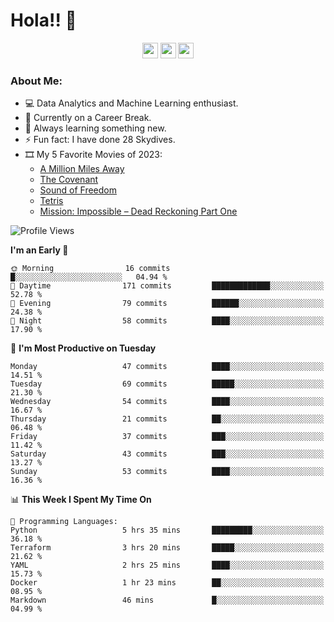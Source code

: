 # Hola!! 👋

<p align="center">
<a href="https://www.linkedin.com/in/salujaamandeep"><img src="https://img.shields.io/badge/linkedin-%230077B5.svg?&style=for-the-badge&logo=linkedin&logoColor=white" height=25></a>
<a href="https://www.twitter.com/salujaamandeep"><img src="https://img.shields.io/badge/twitter-%231DA1F2.svg?&style=for-the-badge&logo=twitter&logoColor=white" height=25></a>
<a href="https://medium.com/@saluja.amandeep"><img src="https://img.shields.io/badge/medium-%2312100E.svg?&style=for-the-badge&logo=medium&logoColor=white" height=25></a></p>

### About Me:

- 💻 Data Analytics and Machine Learning enthusiast.
- 🌱 Currently on a Career Break.
- 📖 Always learning something new.
- ⚡ Fun fact: I have done 28 Skydives.
- 🎞️ My 5 Favorite Movies of 2023:
  - [A Million Miles Away](https://www.imdb.com/title/tt21940010/)
  - [The Covenant](https://www.imdb.com/title/tt4873118/)
  - [Sound of Freedom](https://www.imdb.com/title/tt7599146/)
  - [Tetris](https://www.imdb.com/title/tt12758060/)
  - [Mission: Impossible – Dead Reckoning Part One](https://www.imdb.com/title/tt9603212/)

<!--START_SECTION:waka-->
![Profile Views](http://img.shields.io/badge/Profile%20Views-46-blue)

**I'm an Early 🐤** 

```text
🌞 Morning                16 commits          █░░░░░░░░░░░░░░░░░░░░░░░░   04.94 % 
🌆 Daytime                171 commits         █████████████░░░░░░░░░░░░   52.78 % 
🌃 Evening                79 commits          ██████░░░░░░░░░░░░░░░░░░░   24.38 % 
🌙 Night                  58 commits          ████░░░░░░░░░░░░░░░░░░░░░   17.90 % 
```
📅 **I'm Most Productive on Tuesday** 

```text
Monday                   47 commits          ████░░░░░░░░░░░░░░░░░░░░░   14.51 % 
Tuesday                  69 commits          █████░░░░░░░░░░░░░░░░░░░░   21.30 % 
Wednesday                54 commits          ████░░░░░░░░░░░░░░░░░░░░░   16.67 % 
Thursday                 21 commits          ██░░░░░░░░░░░░░░░░░░░░░░░   06.48 % 
Friday                   37 commits          ███░░░░░░░░░░░░░░░░░░░░░░   11.42 % 
Saturday                 43 commits          ███░░░░░░░░░░░░░░░░░░░░░░   13.27 % 
Sunday                   53 commits          ████░░░░░░░░░░░░░░░░░░░░░   16.36 % 
```


📊 **This Week I Spent My Time On** 

```text
💬 Programming Languages: 
Python                   5 hrs 35 mins       █████████░░░░░░░░░░░░░░░░   36.18 % 
Terraform                3 hrs 20 mins       █████░░░░░░░░░░░░░░░░░░░░   21.62 % 
YAML                     2 hrs 25 mins       ████░░░░░░░░░░░░░░░░░░░░░   15.73 % 
Docker                   1 hr 23 mins        ██░░░░░░░░░░░░░░░░░░░░░░░   08.95 % 
Markdown                 46 mins             █░░░░░░░░░░░░░░░░░░░░░░░░   04.99 % 
```


<!--END_SECTION:waka-->
